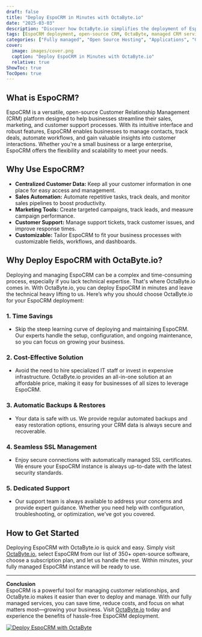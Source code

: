 ```yaml
---
draft: false
title: "Deploy EspoCRM in Minutes with OctaByte.io"
date: "2025-03-03"
description: "Discover how OctaByte.io simplifies the deployment of EspoCRM, a powerful open-source CRM solution. Save time, reduce costs, and enjoy fully managed services with automatic backups, SSL management, and expert support."
tags: [EspoCRM deployment, open-source CRM, OctaByte, managed CRM services, EspoCRM hosting, automated backups, SSL management, cost-effective CRM, EspoCRM support]
categories: ["Fully managed", "Open Source Hosting", "Applications", "Crm Erp", "EspoCRM"]
cover:
  image: images/cover.png
  caption: "Deploy EspoCRM in Minutes with OctaByte.io"
  relative: true
ShowToc: true
TocOpen: true
---
```



## What is EspoCRM?

EspoCRM is a versatile, open-source Customer Relationship Management (CRM) platform designed to help businesses streamline their sales, marketing, and customer support processes. With its intuitive interface and robust features, EspoCRM enables businesses to manage contacts, track deals, automate workflows, and gain valuable insights into customer interactions. Whether you're a small business or a large enterprise, EspoCRM offers the flexibility and scalability to meet your needs.

## Why Use EspoCRM?

- **Centralized Customer Data:** Keep all your customer information in one place for easy access and management.
- **Sales Automation:** Automate repetitive tasks, track deals, and monitor sales pipelines to boost productivity.
- **Marketing Tools:** Create targeted campaigns, track leads, and measure campaign performance.
- **Customer Support:** Manage support tickets, track customer issues, and improve response times.
- **Customizable:** Tailor EspoCRM to fit your business processes with customizable fields, workflows, and dashboards.

## Why Deploy EspoCRM with OctaByte.io?

Deploying and managing EspoCRM can be a complex and time-consuming process, especially if you lack technical expertise. That's where OctaByte.io comes in. With OctaByte.io, you can deploy EspoCRM in minutes and leave the technical heavy lifting to us. Here’s why you should choose OctaByte.io for your EspoCRM deployment:

### 1. **Time Savings**
   - Skip the steep learning curve of deploying and maintaining EspoCRM. Our experts handle the setup, configuration, and ongoing maintenance, so you can focus on growing your business.

### 2. **Cost-Effective Solution**
   - Avoid the need to hire specialized IT staff or invest in expensive infrastructure. OctaByte.io provides an all-in-one solution at an affordable price, making it easy for businesses of all sizes to leverage EspoCRM.

### 3. **Automatic Backups & Restores**
   - Your data is safe with us. We provide regular automated backups and easy restoration options, ensuring your CRM data is always secure and recoverable.

### 4. **Seamless SSL Management**
   - Enjoy secure connections with automatically managed SSL certificates. We ensure your EspoCRM instance is always up-to-date with the latest security standards.

### 5. **Dedicated Support**
   - Our support team is always available to address your concerns and provide expert guidance. Whether you need help with configuration, troubleshooting, or optimization, we’ve got you covered.

## How to Get Started

Deploying EspoCRM with OctaByte.io is quick and easy. Simply visit [OctaByte.io](https://octabyte.io), select EspoCRM from our list of 350+ open-source software, choose a subscription plan, and let us handle the rest. Within minutes, your fully managed EspoCRM instance will be ready to use.

---

**Conclusion**  
EspoCRM is a powerful tool for managing customer relationships, and OctaByte.io makes it easier than ever to deploy and manage. With our fully managed services, you can save time, reduce costs, and focus on what matters most—growing your business. Visit [OctaByte.io](https://octabyte.io) today and experience the benefits of hassle-free EspoCRM deployment.

[![Deploy EspoCRM with OctaByte](/images/deploy-on-octabyte.png)](https://octabyte.io/fully-managed-open-source-services/applications/crm-erp/espocrm)